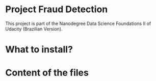 # Project Fraud Detection

This project is part of the Nanodegree Data Science Foundations II of Udacity (Brazilian Version).

# What to install?

# Content of the files


